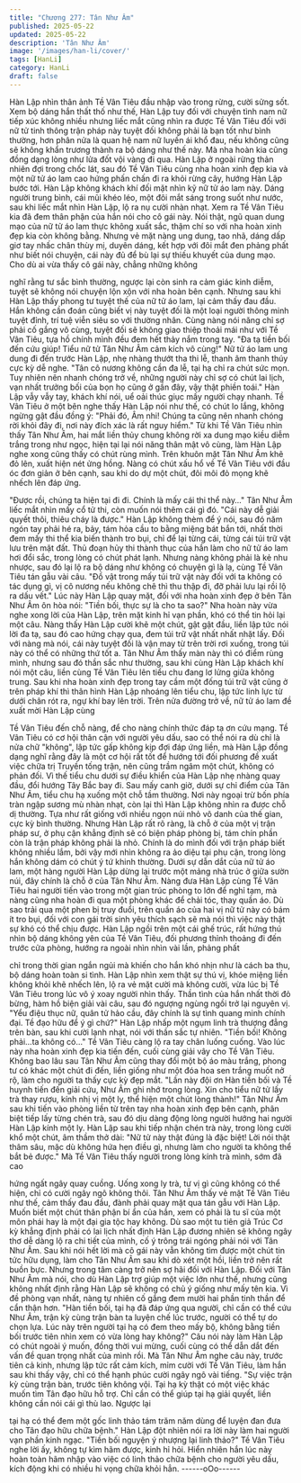 ```yaml
---
title: "Chương 277: Tân Như Âm"
published: 2025-05-22
updated: 2025-05-22
description: 'Tân Như Âm'
image: '/images/han-li/cover/'
tags: [HanLi]
category: HanLi
draft: false
---
```


Hàn Lập nhìn thân ảnh Tề Vân Tiêu đầu nhập vào trong rừng,
cười sửng sốt.
Xem bộ dáng hắn thất thố như thế, Hàn Lập tuy đối với chuyện
tình nam nữ tiếp xúc không nhiều nhưng liếc mắt cũng nhìn ra
được Tề Vân Tiêu đối với nữ tử tinh thông trận pháp này tuyệt đối
không phải là bạn tốt như bình thường, hơn phân nửa là quan hệ
nam nữ luyến ái khổ đau, nếu không cũng sẽ không khẩn trương
thành ra bộ dáng như thế này.
Mà nha hoàn kia cũng đồng dạng lòng như lửa đốt vội vàng đi
qua.
Hàn Lập ở ngoài rừng thản nhiên đợi trong chốc lát, sau đó Tề
Vân Tiêu cùng nha hoàn xinh đẹp kia và một nữ tử áo lam cao
hứng phấn chấn đi ra khỏi rừng cây, hướng Hàn Lập bước tới.
Hàn Lập không khách khí đối mặt nhìn kỹ nữ tử áo lam này.
Dáng người trung bình, cái mũi khéo léo, một đôi mắt sáng trong
suốt như nước, sau khi liếc mắt nhìn Hàn Lập, lộ ra nụ cười nhàn
nhạt.
Xem ra Tề Vân Tiêu kia đã đem thân phận của hắn nói cho cô gái
này.
Nói thật, ngũ quan dung mạo của nữ tử áo lam thực không xuất
sắc, thậm chí so với nha hoàn xinh đẹp kia còn không bằng.
Nhưng vẻ mặt nàng ung dung, tao nhã, dáng dấp giơ tay nhấc
chân thùy mị, duyên dáng, kết hợp với đôi mắt đen phảng phất
như biết nói chuyện, cái này đủ để bù lại sự thiếu khuyết của
dung mạo. Cho dù ai vừa thấy cô gái này, chẳng những không

nghĩ rằng tư sắc bình thường, ngược lại còn sinh ra cảm giác
kinh diễm, tuyệt sẽ không nói chuyện lộn xộn với nha hoàn bên
cạnh.
Nhưng sau khi Hàn Lập thấy phong tư tuyệt thế của nữ tử áo lam,
lại cảm thấy đau đầu.
Hắn không cần đoán cũng biết vị này tuyệt đối là một loại người
thông minh tuyệt đỉnh, trí tuệ viễn siêu so với thường nhân. Cùng
nàng nói năng chỉ sợ phải cố gắng vô cùng, tuyệt đối sẽ không
giao thiệp thoải mái như với Tề Vân Tiêu, tựa hồ chính mình đều
đem hết thảy nắm trong tay.
"Đa tạ tiền bối đến cứu giúp! Tiểu nữ tử Tân Như Âm cảm kích vô
cùng!" Nữ tử áo lam ung dung đi đến trước Hàn Lập, nhẹ nhàng
thướt tha thi lễ, thanh âm thanh thúy cực kỳ dễ nghe.
"Tân cô nương không cần đa lễ, tại hạ chỉ ra chút sức mọn. Tuy
nhiên nên nhanh chóng trở về, những người này chỉ sợ có chút lai
lịch, vạn nhất trưởng bối của bọn họ cũng ở gần đây, vậy thật
phiền toái." Hàn Lập vẫy vẫy tay, khách khí nói, uể oải thúc giục
mấy người chạy nhanh.
Tề Vân Tiêu ở một bên nghe thấy Hàn Lập nói như thế, có chút lo
lắng, không ngừng gật đầu đồng ý:
"Phải đó, Âm nhi! Chúng ta cũng nên nhanh chóng rời khỏi đây đi,
nơi này đích xác là rất nguy hiểm."
Từ khi Tề Vân Tiêu nhìn thấy Tân Như Âm, hai mắt liền thủy
chung không rời xa dung mạo kiều diễm trắng trong như ngọc,
hiện tại lại nói năng thân mật vô cùng, làm Hàn Lập nghe xong
cũng thấy có chút rùng mình.
Trên khuôn mặt Tân Như Âm khẽ đỏ lên, xuất hiện nét ửng hồng.
Nàng có chút xấu hổ về Tề Vân Tiêu với đầu óc đơn giản ở bên
cạnh, sau khi do dự một chút, đôi môi đỏ mọng khẽ nhếch lên đáp
ứng.

"Được rồi, chúng ta hiện tại đi đi. Chính là mấy cái thi thể này…"
Tân Như Âm liếc mắt nhìn mấy cổ tử thi, còn muốn nói thêm cái
gì đó.
"Cái này dễ giải quyết thôi, thiêu cháy là được." Hàn Lập không
thèm để ý nói, sau đó năm ngón tay phải hé ra, bảy, tám hỏa cầu
to bằng miệng bát bắn tới, nhất thời đem mấy thi thể kia biến
thành tro bụi, chỉ để lại từng cái, từng cái túi trữ vật lưu trên mặt
đất.
Thủ đoạn hủy thi thành thục của hắn làm cho nữ tử áo lam hơi đổi
sắc, trong lòng có chút phát lạnh.
Nhưng nàng không phải là kẻ nhu nhược, sau đó lại lộ ra bộ dáng
như không có chuyện gì là lạ, cùng Tề Vân Tiêu tán gẫu vài câu.
"Đồ vật trong mấy túi trữ vật này đối với ta không có tác dụng gì,
vị cô nương nếu không chê thì thu thập đi, đỡ phải lưu lại rồi lộ ra
dấu vết." Lúc này Hàn Lập quay mặt, đối với nha hoàn xinh đẹp ở
bên Tân Như Âm ôn hòa nói:
"Tiền bối, thực sự là cho ta sao?" Nha hoàn này vừa nghe xong
lời của Hàn Lập, trên mặt kinh hỉ vạn phần, khó có thể tin hỏi lại
một câu.
Nàng thấy Hàn Lập cười khẽ một chút, gật gật đầu, liền lập tức
nói lời đa tạ, sau đó cao hứng chạy qua, đem túi trữ vật nhất nhất
nhặt lấy. Đối với nàng mà nói, cái này tuyệt đối là vận may từ trên
trời rơi xuống, trong túi này có thể có những thứ tốt a.
Tân Như Âm thấy màn này thì có điểm rùng mình, nhưng sau đó
thần sắc như thường, sau khi cùng Hàn Lập khách khí nói một
câu, liền cùng Tề Vân Tiêu lên tiểu chu đang lơ lửng giữa không
trung.
Sau khi nha hoàn xinh đẹp trong tay cầm một đống túi trữ vật
cũng ở trên pháp khí thì thân hình Hàn Lập nhoáng lên tiểu chu,
lập tức linh lực từ dưới chân rót ra, ngự khí bay lên trời.
Trên nửa đường trở về, nữ tử áo lam đề xuất mời Hàn Lập cùng

Tề Vân Tiêu đến chỗ nàng, để cho nàng chính thức đáp tạ ơn cứu
mạng.
Tề Vân Tiêu có cơ hội thân cận với người yêu dấu, sao có thể nói
ra dù chỉ là nửa chữ "không", lập tức gấp không kịp đợi đáp ứng
liền, mà Hàn Lập đồng dạng nghĩ rằng đây là một cơ hội rất tốt để
hướng tới đối phương đề xuất việc chữa trị Truyền tống trận, nên
cũng trầm ngâm một chút, không có phản đối.
Vì thế tiểu chu dưới sự điều khiển của Hàn Lập nhẹ nhàng quay
đầu, đổi hướng Tây Bắc bay đi.
Sau mấy canh giờ, dưới sự chỉ điểm của Tân Như Âm, tiểu chu
hạ xuống một chỗ tầm thường.
Nơi này ngoại trừ bốn phía tràn ngập sương mù nhàn nhạt, còn
lại thì Hàn Lập không nhìn ra được chỗ dị thường. Tựa như rất
giống với nhiều ngọn núi nhỏ vô danh của thế gian, cực kỳ bình
thường.
Nhưng Hàn Lập rất rõ ràng, là chỗ ở của một vị trận pháp sư, ở
phụ cận khẳng định sẽ có biện pháp phòng bị, tám chín phần còn
là trận pháp không phải là nhỏ. Chính là do mình đối với trận
pháp biết không nhiều lắm, bởi vậy mới nhìn không ra ảo diệu tại
phụ cận, trong lòng hắn không dám có chút ý tứ khinh thường.
Dưới sự dẫn dắt của nữ tử áo lam, một hàng người Hàn Lập
dừng lại trước một mảng nhà trúc ở giữa sườn núi, đây chính là
chỗ ở của Tân Như Âm.
Nàng đưa Hàn Lập cùng Tề Vân Tiêu hai người tiến vào trong
một gian trúc phòng to lớn để nghỉ tạm, mà nàng cũng nha hoàn
đi qua một phòng khác để chải tóc, thay quần áo. Dù sao trải qua
một phen bị truy đuổi, trên quần áo của hai vị nữ tử này có bám ít
tro bụi, đối với con gái trời sinh yêu thích sạch sẽ mà nói thì việc
này thật sự khó có thể chịu được.
Hàn Lập ngồi trên một cái ghế trúc, rất hứng thú nhìn bộ dáng
không yên của Tề Vân Tiêu, đối phương thỉnh thoảng đi đến
trước cửa phòng, hướng ra ngoài nhìn nhìn vài lần, phảng phất

chỉ trong thời gian ngắn ngủi mà khiến cho hắn khó nhịn như là
cách ba thu, bộ dáng hoàn toàn si tình.
Hàn Lập nhìn xem thật sự thú vị, khóe miệng liền không khỏi khẽ
nhếch lên, lộ ra vẻ mặt cười mà không cười, vừa lúc bị Tề Vân
Tiêu trong lúc vô ý xoay người nhìn thấy.
Thần tình của hắn nhất thời đỏ bừng, hàm hồ biện giải vài câu,
sau đó ngượng ngùng ngồi trở lại nguyên vị.
"Yểu điệu thục nữ, quân tử hảo cầu, đây chính là sự tình quang
minh chính đại. Tề đạo hữu để ý gì chứ?" Hàn Lập nhấp một
ngụm linh trà thượng đẳng trên bàn, sau khi cười lạnh nhạt, nói
với thần sắc tự nhiên.
"Tiền bối! Không phải…ta không có…"
Tề Vân Tiêu càng lộ ra tay chân luống cuống.
Vào lúc này nha hoàn xinh đẹp kia tiến đến, cuối cùng giải vây
cho Tề Vân Tiêu. Không bao lâu sau Tân Như Âm cũng thay đổi
một bộ áo màu trắng, phong tư có khác một chút đi đến, liền
giống như một đóa hoa sen trắng muốt nở rộ, làm cho người ta
thấy cực kỳ đẹp mắt.
"Lần này đội ơn Hàn tiền bối và Tề huynh tiến đến giải cứu, Như
Âm ghi nhớ trong lòng. Xin cho tiểu nữ tử lấy trà thay rượu, kính
nhị vị một ly, thể hiện một chút lòng thành!" Tân Như Âm sau khi
tiến vào phòng liền từ trên tay nha hoàn xinh đẹp bên cạnh, phân
biệt tiếp lấy từng chén trà, sau đó dịu dàng động lòng người
hướng hai người Hàn Lập kính một ly.
Hàn Lập sau khi tiếp nhận chén trà này, trong lòng cười khổ một
chút, âm thầm thở dài:
"Nữ tử này thật đúng là đặc biệt! Lời nói thật thâm sâu, mặc dù
không hứa hẹn điều gì, nhưng làm cho người ta không thể bắt bẻ
được."
Mà Tề Vân Tiêu thấy người trong lòng kính trà mình, sớm đã cao

hứng ngất ngây quay cuồng. Uống xong ly trà, tư vị gì cũng không
có thể hiện, chỉ có cười ngây ngô không thôi.
Tân Như Âm thấy vẻ mặt Tề Vân Tiêu như thế, cảm thấy đau đầu,
đành phải quay mặt qua tán gẫu với Hàn Lập. Muốn biết một chút
thân phận bí ẩn của hắn, xem có phải là tu sĩ của một môn phái
hay là một đại gia tộc hay không.
Dù sao một tu tiên giả Trúc Cơ kỳ khẳng định phải có lai lịch nhất
định
Hàn Lập đương nhiên sẽ không ngây thơ dễ dàng lộ ra chi tiết
của mình, cố ý trông trái ngóng phải nói với Tân Như Âm.
Sau khi nói hết lời mà cô gái này vẫn không tìm được một chút tin
tức hữu dụng, làm cho Tân Như Âm sau khi dò xét một hồi, liền
trở nên rất buồn bực. Nhưng trong tâm càng trở nên sợ hãi đối
với Hàn Lập.
Đối với Tân Như Âm mà nói, cho dù Hàn Lập trợ giúp một việc
lớn như thế, nhưng cũng không nhất định rằng Hàn Lập sẽ không
có chủ ý giống như mấy tên kia. Vì đề phòng vạn nhất, nàng tự
nhiên cố gắng đem mười hai phần tinh thần để cẩn thận hơn.
"Hàn tiền bối, tại hạ đã đáp ứng qua người, chỉ cần có thể cứu
Như Âm, trận kỳ cùng trận bàn ta luyện chế lúc trước, người có
thể tự do chọn lựa. Lúc này trên người tại hạ có đem theo mấy bộ,
không bằng tiền bối trước tiên nhìn xem có vừa lòng hay không?"
Câu nói này làm Hàn Lập có chút ngoài ý muốn, đồng thời vui
mừng, cuối cùng có thể dẫn dắt đến vấn đề quan trọng nhất của
mình rồi.
Mà Tân Như Âm nghe câu này, trước tiên cả kinh, nhưng lập tức
rất cảm kích, mỉm cười với Tề Vân Tiêu, làm hắn sau khi thấy vậy,
chỉ có thể hạnh phúc cười ngây ngô vài tiếng.
"Sự việc trận kỳ cùng trận bàn, trước tiên không vội. Tại hạ kỳ thật
có một việc khác muốn tìm Tân đạo hữu hỗ trợ. Chỉ cần có thể
giúp tại hạ giải quyết, liền không cần nói cái gì thù lao. Ngược lại

tại hạ có thể đem một gốc linh thảo tám trăm năm dùng để luyện
đan đưa cho Tân đạo hữu chữa bệnh." Hàn Lập đột nhiên nói ra
lời này làm hai người vạn phần kinh ngạc.
"Tiền bối nguyện ý nhượng lại linh thảo?" Tề Vân Tiêu nghe lời ấy,
không tự kìm hãm được, kinh hỉ hỏi.
Hiển nhiên hắn lúc này hoàn toàn hãm nhập vào việc có linh thảo
chữa bệnh cho người yêu dấu, kích động khi có nhiều hi vọng
chữa khỏi hẳn.
------oOo------
